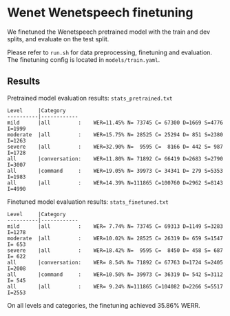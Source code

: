 # Wenet Wenetspeech finetuning

We finetuned the Wenetspeech pretrained model with the train and dev splits, and evaluate on the test split.

Please refer to `run.sh` for data preprocessing, finetuning and evaluation. The finetuning config is located in `models/train.yaml`.

## Results

Pretrained model evaluation results: `stats_pretrained.txt`
```
Level     |Category
----------|------------
mild      |all         :	WER=11.45% N= 73745 C= 67300 D=1669 S=4776 I=1999
moderate  |all         :	WER=15.75% N= 28525 C= 25294 D= 851 S=2380 I=1263
severe    |all         :	WER=32.90% N=  9595 C=  8166 D= 442 S= 987 I=1728
all       |conversation:	WER=11.80% N= 71892 C= 66419 D=2683 S=2790 I=3007
all       |command     :	WER=19.05% N= 39973 C= 34341 D= 279 S=5353 I=1983
all       |all         :	WER=14.39% N=111865 C=100760 D=2962 S=8143 I=4990
```

Finetuned model evaluation results: `stats_finetuned.txt`
```
Level     |Category
----------|------------
mild      |all         :	WER= 7.74% N= 73745 C= 69313 D=1149 S=3283 I=1278
moderate  |all         :	WER=10.02% N= 28525 C= 26319 D= 659 S=1547 I= 653
severe    |all         :	WER=18.42% N=  9595 C=  8450 D= 458 S= 687 I= 622
all       |conversation:	WER= 8.54% N= 71892 C= 67763 D=1724 S=2405 I=2008
all       |command     :	WER=10.50% N= 39973 C= 36319 D= 542 S=3112 I= 545
all       |all         :	WER= 9.24% N=111865 C=104082 D=2266 S=5517 I=2553
```

On all levels and categories, the finetuning achieved 35.86% WERR.